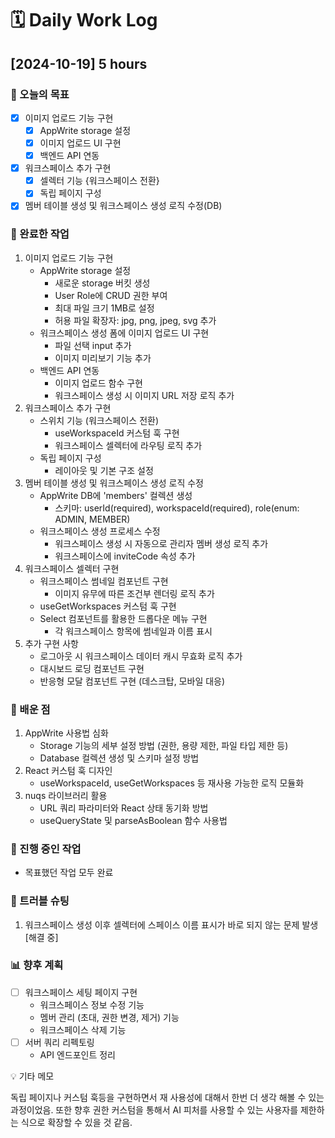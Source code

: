 # **🗓️** Daily Work Log

## [2024-10-19] 5 hours

### 🎯 오늘의 목표

- [x] 이미지 업로드 기능 구현
  - [x] AppWrite storage 설정
  - [x] 이미지 업로드 UI 구현
  - [x] 백엔드 API 연동
- [x] 워크스페이스 추가 구현
  - [x] 셀렉터 기능 {워크스페이스 전환}
  - [x] 독립 페이지 구성
- [x] 멤버 테이블 생성 및 워크스페이스 생성 로직 수정(DB)

### 📝 완료한 작업

1. 이미지 업로드 기능 구현
   - AppWrite storage 설정
     - 새로운 storage 버킷 생성
     - User Role에 CRUD 권한 부여
     - 최대 파일 크기 1MB로 설정
     - 허용 파일 확장자: jpg, png, jpeg, svg 추가
   - 워크스페이스 생성 폼에 이미지 업로드 UI 구현
     - 파일 선택 input 추가
     - 이미지 미리보기 기능 추가
   - 백엔드 API 연동
     - 이미지 업로드 함수 구현
     - 워크스페이스 생성 시 이미지 URL 저장 로직 추가
2. 워크스페이스 추가 구현
   - 스위치 기능 (워크스페이스 전환)
     - useWorkspaceId 커스텀 훅 구현
     - 워크스페이스 셀렉터에 라우팅 로직 추가
   - 독립 페이지 구성
     - 레이아웃 및 기본 구조 설정
3. 멤버 테이블 생성 및 워크스페이스 생성 로직 수정
   - AppWrite DB에 'members' 컬렉션 생성
     - 스키마: userId(required), workspaceId(required), role(enum: ADMIN, MEMBER)
   - 워크스페이스 생성 프로세스 수정
     - 워크스페이스 생성 시 자동으로 관리자 멤버 생성 로직 추가
     - 워크스페이스에 inviteCode 속성 추가
4. 워크스페이스 셀렉터 구현
   - 워크스페이스 썸네일 컴포넌트 구현
     - 이미지 유무에 따른 조건부 렌더링 로직 추가
   - useGetWorkspaces 커스텀 훅 구현
   - Select 컴포넌트를 활용한 드롭다운 메뉴 구현
     - 각 워크스페이스 항목에 썸네일과 이름 표시
5. 추가 구현 사항
   - 로그아웃 시 워크스페이스 데이터 캐시 무효화 로직 추가
   - 대시보드 로딩 컴포넌트 구현
   - 반응형 모달 컴포넌트 구현 (데스크탑, 모바일 대응)

### 🧠 배운 점

1. AppWrite 사용법 심화
   - Storage 기능의 세부 설정 방법 (권한, 용량 제한, 파일 타입 제한 등)
   - Database 컬렉션 생성 및 스키마 설정 방법
2. React 커스텀 훅 디자인
   - useWorkspaceId, useGetWorkspaces 등 재사용 가능한 로직 모듈화
3. nuqs 라이브러리 활용
   - URL 쿼리 파라미터와 React 상태 동기화 방법
   - useQueryState 및 parseAsBoolean 함수 사용법

### 🚧 진행 중인 작업

- 목표했던 작업 모두 완료

### 🛑 트러블 슈팅

1. 워크스페이스 생성 이후 셀렉터에 스페이스 이름 표시가 바로 되지 않는 문제 발생[해결 중]

### 📊 향후 계획

- [ ] 워크스페이스 세팅 페이지 구현
  - 워크스페이스 정보 수정 기능
  - 멤버 관리 (초대, 권한 변경, 제거) 기능
  - 워크스페이스 삭제 기능
- [ ] 서버 쿼리 리펙토링
  - API 엔드포인트 정리

💡 기타 메모

독립 페이지나 커스텀 훅등을 구현하면서 재 사용성에 대해서 한번 더 생각 해볼 수 있는 과정이었음. 또한 향후 권한 커스텀을 통해서 AI 피처를 사용할 수 있는 사용자를 제한하는 식으로 확장할 수 있을 것 같음.
